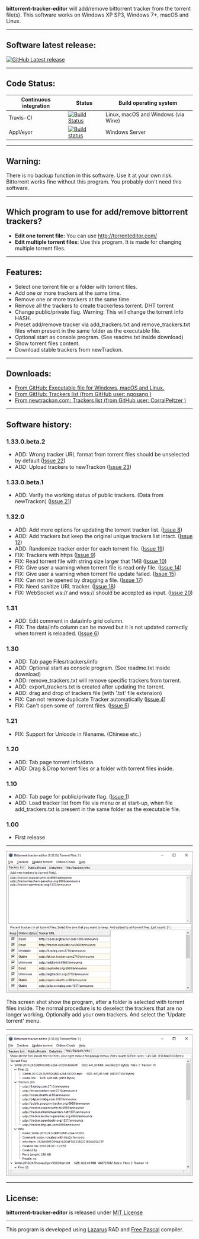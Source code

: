 **bittorrent-tracker-editor** will add/remove bittorrent tracker from the torrent file(s).
This software works on Windows XP SP3, Windows 7+, macOS and Linux.

---

## Software latest release: ##
[![GitHub Latest release](https://img.shields.io/github/release/GerryFerdinandus/bittorrent-tracker-editor/all.svg)](https://github.com/GerryFerdinandus/bittorrent-tracker-editor/releases)

---

## Code Status: ##
Continuous integration|Status| Build operating system
------------|---------|---------
Travis-CI   |[![Build Status](https://travis-ci.org/GerryFerdinandus/bittorrent-tracker-editor.svg?branch=master)](https://travis-ci.org/GerryFerdinandus/bittorrent-tracker-editor)        |Linux, macOS and Windows (via Wine)
AppVeyor      |[![Build status](https://ci.appveyor.com/api/projects/status/yq8u0hptl006my57/branch/master?svg=true)](https://ci.appveyor.com/project/GerryFerdinandus/bittorrent-tracker-editor/branch/master) | Windows Server

---

## Warning: ##
There is no backup function in this software. Use it at your own risk. Bittorrent works fine without this program. You probably don't need this software.

---

## Which program to use for add/remove bittorrent trackers? ##
  * **Edit one torrent file:** You can use http://torrenteditor.com/
  * **Edit multiple torrent files:** Use this program. It is made for changing multiple torrent files.

---

## Features: ##
  * Select one torrent file or a folder with torrent files.
  * Add one or more trackers at the same time.
  * Remove one or more trackers at the same time.
  * Remove all the trackers to create trackerless torrent. DHT torrent
  * Change public/private flag. Warning: This will change the torrent info HASH.
  * Preset add/remove tracker via add\_trackers.txt and remove\_trackers.txt files when present in the same folder as the executable file.
  * Optional start as console program. (See readme.txt inside download)
  * Show torrent files content.
  * Download stable trackers from newTrackon.

---

## Downloads: ##
  * [From GitHub: Executable file for Windows, macOS and Linux.](https://github.com/GerryFerdinandus/bittorrent-tracker-editor/releases)
  * [From GitHub: Trackers list (from GitHub user: ngosang )](https://github.com/ngosang/trackerslist)
  * [From newtrackon.com: Trackers list (from GitHub user: CorralPeltzer )](https://newtrackon.com)

---

## Software history: ##

### 1.33.0.beta.2 ###
  * ADD: Wrong tracker URL format from torrent files should be unselected by default ([Issue 22](https://github.com/GerryFerdinandus/bittorrent-tracker-editor/issues/22))
  * ADD: Upload trackers to newTrackon ([Issue 23](https://github.com/GerryFerdinandus/bittorrent-tracker-editor/issues/23))

### 1.33.0.beta.1 ###
  * ADD:  Verify the working status of public trackers. (Data from newTrackon) ([Issue 21](https://github.com/GerryFerdinandus/bittorrent-tracker-editor/issues/21))

### 1.32.0 ###
  * ADD:  Add more options for updating the torrent tracker list. ([Issue 8](https://github.com/GerryFerdinandus/bittorrent-tracker-editor/issues/8))
  * ADD:  Add trackers but keep the original unique trackers list intact. ([Issue 12](https://github.com/GerryFerdinandus/bittorrent-tracker-editor/issues/12))
  * ADD:  Randomize tracker order for each torrent file. ([Issue 19](https://github.com/GerryFerdinandus/bittorrent-tracker-editor/issues/19))
  * FIX:  Trackers with https ([Issue 9](https://github.com/GerryFerdinandus/bittorrent-tracker-editor/issues/9))
  * FIX:  Read torrent file with string size larger that 1MB ([Issue 10](https://github.com/GerryFerdinandus/bittorrent-tracker-editor/issues/10))
  * FIX:  Give user a warning when torrent file is read only file. ([Issue 14](https://github.com/GerryFerdinandus/bittorrent-tracker-editor/issues/14))
  * FIX:  Give user a warning when torrent file update failed. ([Issue 15](https://github.com/GerryFerdinandus/bittorrent-tracker-editor/issues/15))
  * FIX:  Can not be opened by dragging a file. ([Issue 17](https://github.com/GerryFerdinandus/bittorrent-tracker-editor/issues/17))
  * FIX:  Need sanitize URL tracker. ([Issue 18](https://github.com/GerryFerdinandus/bittorrent-tracker-editor/issues/18))
  * FIX:  WebSocket ws:// and wss:// should be accepted as input. ([Issue 20](https://github.com/GerryFerdinandus/bittorrent-tracker-editor/issues/20))

### 1.31 ###
  * ADD: Edit comment in data/info grid column.
  * FIX: The data/info column can be moved but it is not updated correctly when torrent is reloaded. ([Issue 6](https://github.com/GerryFerdinandus/bittorrent-tracker-editor/issues/6))

### 1.30 ###
  * ADD: Tab page Files/trackers/info
  * ADD: Optional start as console program. (See readme.txt inside download)
  * ADD: remove\_trackers.txt will remove specific trackers from torrent.
  * ADD: export\_trackers.txt is created after updating the torrent.
  * ADD: drag and drop of trackers file (with '.txt' file extension)
  * FIX: Can not remove duplicate Tracker automatically ([Issue 4](https://github.com/GerryFerdinandus/bittorrent-tracker-editor/issues/4))
  * FIX: Can't open some of .torrent files. ([Issue 5](https://github.com/GerryFerdinandus/bittorrent-tracker-editor/issues/5))

### 1.21 ###
  * FIX: Support for Unicode in filename. (Chinese etc.)

### 1.20 ###
  * ADD: Tab page torrent info/data.
  * ADD: Drag & Drop torrent files or a folder with torrent files inside.

### 1.10 ###
  * ADD: Tab page for public/private flag. ([Issue 1](https://github.com/GerryFerdinandus/bittorrent-tracker-editor/issues/1))
  * ADD: Load tracker list from file via menu or at start-up, when file add\_trackers.txt is present in the same folder as the executable file.

### 1.00 ###
  * First release

---

![](pictures/trackereditor.png?raw=true "Trackers List")

This screen shot show the program, after a folder is selected with torrent files inside. The normal procedure is to deselect the trackers that are no longer working. Optionally add your own trackers. And select the 'Update torrent' menu.

---

![](pictures/filestrackersinfo.png?raw=true "Files/Trackers/Info")

---

## License: ##
**bittorrent-tracker-editor** is released under [MIT License](http://www.opensource.org/licenses/MIT)

---

This program is developed using [Lazarus](http://lazarus.freepascal.org/) RAD and [Free Pascal](http://www.freepascal.org/) compiler.
